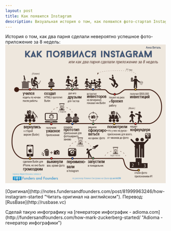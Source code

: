 ```yaml
---
layout: post
title: Как появился Instagram
description: Визуальная история о том, как появился фото-стартап Instagram
---
```


История о том, как два парня сделали невероятно успешное фото-приложение за 8 недель:
![Как появился Instagram - инфографика](/img/kak-pojavilsja-Instagram.jpg)
<p class="credits">[Оригинал](http://notes.fundersandfounders.com/post/81999963246/how-instagram-started "Читать оригинал на английском"). Перевод: [RusBase](http://rusbase.vc)</p>
Сделай такую инфографику на [генераторе инфографик - adioma.com](http://fundersandfounders.com/how-mark-zuckerberg-started/ "Adioma - генератор инфографики")
